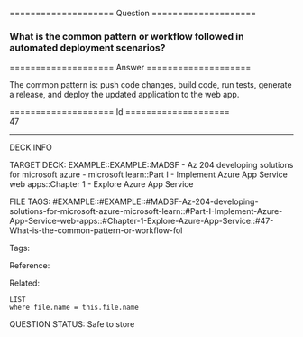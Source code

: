 ==================== Question ====================  

### What is the common pattern or workflow followed in automated deployment scenarios?  

==================== Answer ====================  

The common pattern is: push code changes, build code, run tests, generate a release, and deploy the updated application to the web app.

==================== Id ====================  
47

---

DECK INFO

TARGET DECK: EXAMPLE::EXAMPLE::MADSF - Az 204 developing solutions for microsoft azure - microsoft learn::Part I - Implement Azure App Service web apps::Chapter 1 - Explore Azure App Service

FILE TAGS: #EXAMPLE::#EXAMPLE::#MADSF-Az-204-developing-solutions-for-microsoft-azure-microsoft-learn::#Part-I-Implement-Azure-App-Service-web-apps::#Chapter-1-Explore-Azure-App-Service::#47-What-is-the-common-pattern-or-workflow-fol

Tags:

Reference:

Related:

```dataview
LIST
where file.name = this.file.name
```
QUESTION STATUS: Safe to store
